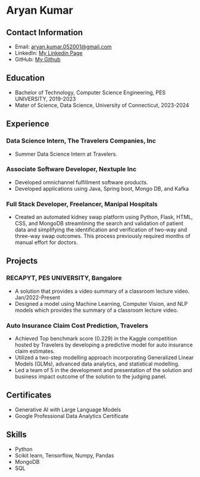 # Aryan Kumar

## Contact Information

- Email: aryan.kumar.052001@gmail.com
- LinkedIn: [My Linkedin Page](https://www.linkedin.com/in/aryan-kumar-04355b209/)
- GitHub: [My Github](https://aryan0501.github.io/)

## Education

- Bachelor of Technology, Computer Science Engineering, PES UNIVERSITY, 2019-2023
- Mater of Science, Data Science, University of Connecticut, 2023-2024

## Experience

### Data Science Intern, The Travelers Companies, Inc 

- Summer Data Science Intern at Travelers.

### Associate Software Developer, Nextuple Inc

- Developed omnichannel fulfillment software products.
- Developed applications using Java, Spring boot, Mongo DB, and Kafka

### Full Stack Developer, Freelancer, Manipal Hospitals

- Created an automated kidney swap platform using Python, Flask, HTML, CSS, and MongoDB streamlining the search and validation of patient data and simplifying the identification and verification of two-way and three-way swap outcomes. This process previously required months of manual effort for doctors.

## Projects

### RECAPYT, PES UNIVERSITY, Bangalore

- A solution that provides a video summary of a classroom lecture video. Jan/2022-Present
- Designed a model using Machine Learning, Computer Vision, and NLP models which provides the summary of a classroom lecture video.

### Auto Insurance Claim Cost Prediction, Travelers 
- Achieved Top benchmark score (0.229) in the Kaggle competition hosted by Travelers by developing a predictive model for auto insurance claim estimates.
- Utilized a two-step modelling approach incorporating Generalized Linear Models (GLMs), advanced data analytics, and statistical modelling.
- Led a team of 5 in the development and presentation of the solution and business impact outcome of the solution to the judging panel.

## Certificates

- Generative AI with Large Language Models
- Google Professional Data Analytics Certificate

## Skills

- Python
- Scikit learn, Tensorflow, Numpy, Pandas
- MongoDB
- SQL
